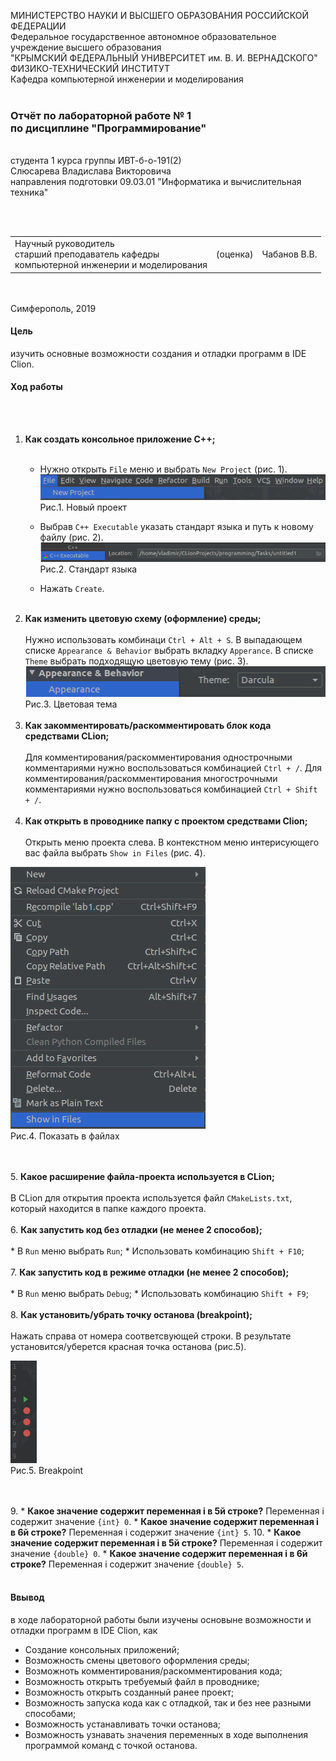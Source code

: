 МИНИСТЕРСТВО НАУКИ  И ВЫСШЕГО ОБРАЗОВАНИЯ РОССИЙСКОЙ ФЕДЕРАЦИИ  
Федеральное государственное автономное образовательное учреждение высшего образования  
"КРЫМСКИЙ ФЕДЕРАЛЬНЫЙ УНИВЕРСИТЕТ им. В. И. ВЕРНАДСКОГО"  
ФИЗИКО-ТЕХНИЧЕСКИЙ ИНСТИТУТ  
Кафедра компьютерной инженерии и моделирования
<br/><br/>
### Отчёт по лабораторной работе № 1<br/> по дисциплине "Программирование"
<br/>
​
студента 1 курса группы ИВТ-б-о-191(2)  
<br/>Слюсарева Владислава Викторовича  
<br/>направления подготовки 09.03.01 "Информатика и вычислительная техника" 

<br/><br/>
<table>
<tr><td>Научный руководитель<br/> старший преподаватель кафедры<br/> компьютерной инженерии и моделирования</td>
<td>(оценка)</td>
<td>Чабанов В.В.</td>
</tr>
</table>
<br/><br/>
​
Симферополь, 2019

#### Цель
изучить основные возможности создания и отладки программ в IDE Clion.
#### Ход работы
<br/><br/>
1. **Как создать консольное приложение С++;**
<br/><br/>
    * Нужно открыть `File` меню и выбрать `New Project` (рис. 1). 
![](Scrins/1.PNG)   
Рис.1. Новый проект

    * Выбрав `С++ Executable` указать стандарт языка и путь к новому файлу (рис. 2).
![](Scrins/2.PNG)   
Рис.2. Стандарт языка

    * Нажать `Create`.
<br/><br/>
2. **Как изменить цветовую схему (оформление) среды;**
<br/><br/>
Нужно использовать комбинаци `Ctrl + Alt + S`. В выпадающем списке `Appearance & Behavior` выбрать вкладку `Apperance`.
В списке `Theme` выбрать подходящую цветовую тему (рис. 3).
![](Scrins/3.PNG)   
Рис.3. Цветовая тема
<br/><br/>
3. **Как закомментировать/раскомментировать блок кода средствами СLion;**
<br/><br/>
Для комментирования/раскомментирования однострочными комментариями нужно воспользоваться комбинацией `Ctrl + /`.
Для комментирования/раскомментирования многострочными комментариями нужно воспользоваться комбинацией `Ctrl + Shift + /`.
<br/><br/>
4. **Как открыть в проводнике папку с проектом средствами Clion;**
<br/><br/>
Открыть меню проекта слева. В контекстном меню интерисующего вас файла выбрать `Show in Files` (рис. 4).

![](Scrins/4.PNG)<br/>
Рис.4. Показать в файлах

<br/><br/>
5. **Какое расширение файла-проекта используется в CLion;**
<br/><br/>
В CLion для открытия проекта используется файл `CMakeLists.txt`, который находится в папке каждого проекта.
<br/><br/>
6. **Как запустить код без отладки (не менее 2 способов);**
<br/><br/>
    * В `Run` меню выбрать `Run`;
    * Использовать комбинацию `Shift + F10`;
<br/><br/>
7. **Как запустить код в режиме отладки (не менее 2 способов);**
<br/><br/>
    * В `Run` меню выбрать `Debug`;
    * Использовать комбинацию `Shift + F9`;
<br/><br/>
8. **Как установить/убрать точку останова (breakpoint);**
<br/><br/>
Нажать справа от номера соответсвующей строки. В результате установится/уберется красная точка останова (рис.5).

![](Scrins/5.PNG)<br/>
Рис.5. Breakpoint

<br/><br/>
9. 
    * **Какое значение содержит переменная i в 5й строке?**
        Переменная i содержит значение `{int} 0`.
    * **Какое значение содержит переменная i в 6й строке?**
        Переменная i содержит значение `{int} 5`.
10. 
    * **Какое значение содержит переменная i в 5й строке?**
        Переменная i содержит значение `{double} 0`.
    * **Какое значение содержит переменная i в 6й строке?**
        Переменная i содержит значение `{double} 5`.
<br/><br/>

#### Ввывод
в ходе лабораторной работы были изучены основыне возможности и отладки программ в IDE Clion, как
* Создание консольных приложений;
* Возможность смены цветового оформления среды;
* Возможноть комментирования/раскомментирования кода;
* Возможность открыть требуемый файл в проводнике;
* Возможность открыть созданный ранее проект;
* Возможность запуска кода как с отладкой, так и без нее разными способами;
* Возможность устанавливать точки останова;
* Возможность узнавать значения переменных в ходе выполнения программой команд с точкой останова.
